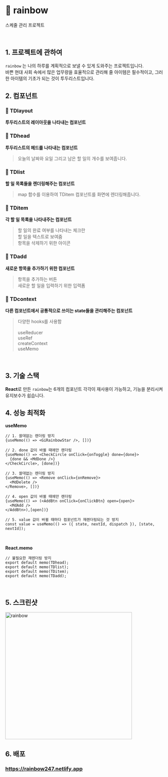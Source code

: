 # 🌈 rainbow
스케줄 관리 프로젝트

</br>

## 1. 프로젝트에 관하여</br>
`rainbow` 는 나의 하루를 계획적으로 보낼 수 있게 도와주는 프로젝트입니다.</br>
바쁜 현대 사회 속에서 많은 업무량을 효율적으로 관리해 줄 아이템은 필수적이고, 그러한 아이템의 기초가 되는 것이 투두리스트입니다.</br>

## 2. 컴포넌트
### 💎 TDlayout
**투두리스트의 레이아웃을 나타내는 컴포넌트**

### 💎 TDhead
**투두리스트의 헤드를 나타내는 컴포넌트** </br>
> 오늘의 날짜와 요일 그리고 남은 할 일의 개수를 보여줍니다.

### 💎 TDlist
**할 일 목록들을 렌더링해주는 컴포넌트**
> map 함수를 이용하여 TDitem 컴포넌트를 화면에 렌더링해줍니다.

### 💎 TDitem
**각 할 일 목록을 나타내주는 컴포넌트**
> 할 일의 완료 여부를 나타내는 체크란 </br>
> 할 일을 텍스트로 보여줌 </br>
> 항목을 삭제하기 위한 아이콘 </br>

### 💎 TDadd
**새로운 항목을 추가하기 위한 컴포넌트**
> 항목을 추가하는 버튼 </br>
> 새로운 할 일을 입력하기 위한 입력폼 </br>

### 💎 TDcontext
**다른 컴포넌트에서 공통적으로 쓰이는 state들을 관리해주는 컴포넌트**
> 다양한 hooks를 사용함 </br></br>
> useReducer </br>
> useRef </br>
> createContext </br>
> useMemo </br>

</br>

## 3. 기술 스택</br>
**React**로 만든 `rainbow`는 6개의 컴포넌트 각각이 재사용이 가능하고, 기능을 분리시켜 유지보수가 쉽습니다.

## 4. 성능 최적화</br>
**useMemo**</br>
```
// 1. 쓸데없는 렌더링 방지
{useMemo(() => <GiRainbowStar />, [])}

// 2. done 값이 바뀔 때에만 렌더링
{useMemo(() => <CheckCircle onClick={onToggle} done={done}>
  {done && <MdDone />}
</CheckCircle>, [done])}

// 3. 쓸데없는 렌더링 방지
{useMemo(() => <Remove onClick={onRemove}>
  <MdDelete />
</Remove>, [])}

// 4. open 값이 바뀔 때에만 렌더링
{useMemo(() => (<AddBtn onClick={onClickBtn} open={open}>
  <MdAdd />
</AddBtn>),[open])}

// 5. value 값이 바뀔 때마다 컴포넌트가 재렌더링되는 것 방지
const value = useMemo(() => ({ state, nextId, dispatch }), [state, nextId]);
``` 
</br>

**React.memo**</br>
```
// 불필요한 재렌더링 방지
export default memo(TDhead);
export default memo(TDlist);
export default memo(TDitem);
export default memo(TDadd);
```
</br>

## 5. 스크린샷</br>
<img width="400" alt="rainbow" src="https://user-images.githubusercontent.com/71072930/114268674-381c6680-9a3d-11eb-86ce-97890033d6f5.png">


## 6. 배포
### https://rainbow247.netlify.app
</br>
